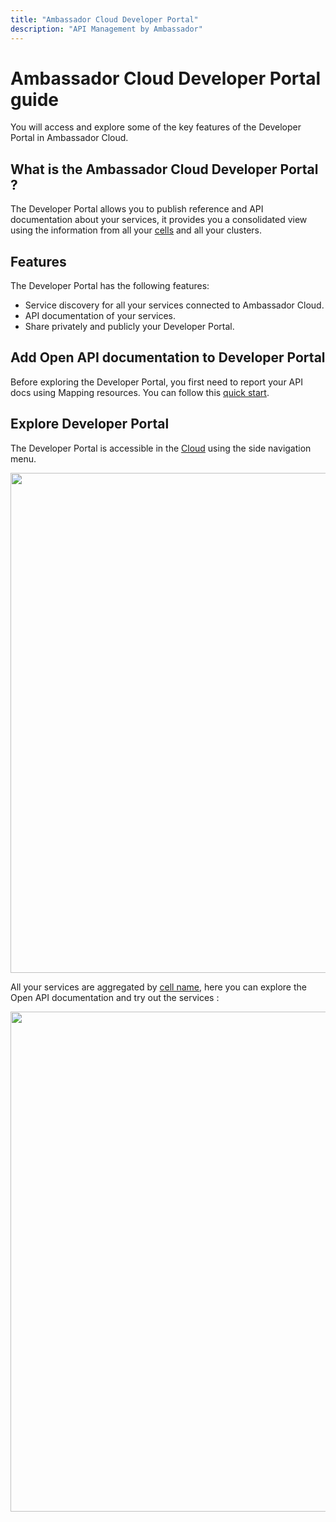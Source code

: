 ```yaml
---
title: "Ambassador Cloud Developer Portal"
description: "API Management by Ambassador"
---
```


# Ambassador Cloud Developer Portal guide

You will access and explore some of the key features of the Developer Portal in Ambassador Cloud.

## What is the Ambassador Cloud Developer Portal ?

The Developer Portal allows you to publish reference and API documentation about your services, it provides you a consolidated view using the information from all your [cells](../service-catalog/concepts/cells) and all your clusters.

## Features

The Developer Portal has the following features:

- Service discovery for all your services connected to Ambassador Cloud.
- API documentation of your services.
- Share privately and publicly your Developer Portal.

## Add Open API documentation to Developer Portal

Before exploring the Developer Portal, you first need to report your API docs using Mapping resources. You can follow this [quick start](../visualize-api/quick-start).

## Explore Developer Portal

The Developer Portal is accessible in the [Cloud](https://app.getambassador.io/cloud/dev-portal) using the side navigation menu.

  <p align="center">
    <img src="./../../images/dev-portal-cloud.png" width="800"/>
  </p>

All your services are aggregated by [cell name](../service-catalog/concepts/cells), here you can explore the Open API documentation and try out the services :

  <p align="center">
    <img src="./../../images/dev-portal-cloud-service.png" width="800"/>
  </p>
